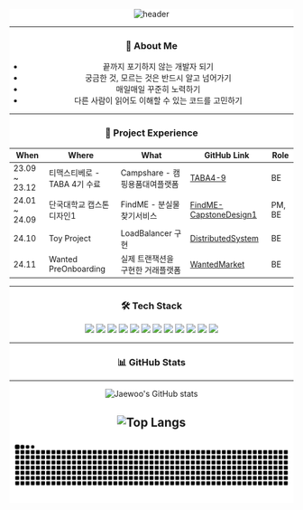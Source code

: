 <div align='center' style='background-color: #ffffff;'>

![header](https://capsule-render.vercel.app/api?type=venom&color=gradient&CustomColorList=0,2,2,5&height=300&section=header&text=Jaewoo's%20GitHub&fontSize=90&fontColor=111111)

<hr/>

### 👋 About Me

- 끝까지 포기하지 않는 개발자 되기
- 궁금한 것, 모르는 것은 반드시 알고 넘어가기
- 매일매일 꾸준히 노력하기
- 다른 사람이 읽어도 이해할 수 있는 코드를 고민하기

<hr/>

### 📌 Project Experience

| When           | Where                          | What                             | GitHub Link                                               | Role          |
| -------------- | ------------------------------ | -------------------------------- | --------------------------------------------------------- | ------------- |
| 23.09 ~ 23.12  | 티맥스티베로 - TABA 4기 수료       | Campshare - 캠핑용품대여플랫폼    | [TABA4-9](https://github.com/TABA4-9)                     | BE            |
| 24.01 ~ 24.09  | 단국대학교 캡스톤디자인1            | FindME - 분실물찾기서비스         | [FindME-CapstoneDesign1](https://github.com/FindME-CapstoneDesign1) | PM, BE    |
| 24.10          | Toy Project                   | LoadBalancer 구현                | [DistributedSystem](https://github.com/cjw0324/DistributedSystem) | BE            |
| 24.11          | Wanted PreOnboarding          | 실제 트랜잭션을 구현한 거래플랫폼                | [WantedMarket](https://github.com/cjw0324/wanted-preonboarding-challenge-backend-26/tree/feature/jaewoo-choi) | BE       |

<hr/>

### 🛠️ Tech Stack

<div>
  <img src="https://img.shields.io/badge/spring-black?style=flat&logo=Spring&logoColor=6DB33F"/>
  <img src="https://img.shields.io/badge/react-black?style=flat&logo=React&logoColor=61DAFB"/>
  <img src="https://img.shields.io/badge/python-black?style=flat&logo=Python&logoColor=3776AB"/>
  <img src="https://img.shields.io/badge/javascript-black?style=flat&logo=Javascript&logoColor=F7DF1E"/>
  <img src="https://img.shields.io/badge/flask-white?style=flat&logo=Flask&logoColor=000000"/>
  <img src="https://img.shields.io/badge/django-black?style=flat&logo=Django&logoColor=092E20"/>
  <img src="https://img.shields.io/badge/html5-black?style=flat&logo=HTML5&logoColor=E34F26"/>
  <img src="https://img.shields.io/badge/c-black?style=flat&logo=C&logoColor=A8B9CC"/>
  <img src="https://img.shields.io/badge/amazonec2-black?style=flat&logo=Amazon%20EC2&logoColor=FF9900"/>
  <img src="https://img.shields.io/badge/amazons3-black?style=flat&logo=Amazon%20S3&logoColor=569A31"/>
  <img src="https://img.shields.io/badge/mysql-black?style=flat&logo=MySQL&logoColor=4479A1"/>
  <img src="https://img.shields.io/badge/slack-black?style=flat&logo=Slack&logoColor=4A154B"/>
</div>

<hr/>

### 📊 GitHub Stats

<div align='center'>

---
![Jaewoo's GitHub stats](https://github-readme-stats.vercel.app/api?username=cjw0324&show_icons=true&theme=tokyonight)

![Top Langs](https://github-readme-stats.vercel.app/api/top-langs/?username=cjw0324&layout=compact&theme=tokyonight)
---

</div>

![snake gif](https://github.com/cjw0324/cjw0324/blob/output/github-contribution-grid-snake.svg)
